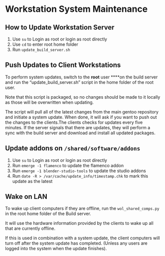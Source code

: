 # Workstation System Maintenance

## How to Update Workstation Server
1. Use `su` to Login as root or login as root directly
2. Use `cd` to enter root home folder
3. Run `update_build_server.sh`

## Push Updates to Client Workstations

To perform system updates, switch to the **root** user ****on the build server and run the “update_build_server.sh” script in the home folder of the root user.

Note that this script is packaged, so no changes should be made to it locally as those will be overwritten when updating.

The script will pull all of the latest changes from the main gentoo repository and initiate a system update. When done, it will ask if you want to push out the changes to the clients.The clients checks for updates every five minutes. If the server signals that there are updates, they will perform a sync with the build server and download and install all updated packages.


## Update addons on `/shared/software/addons`

1. Use `su` to Login as root or login as root directly
2. Run `emerge -1 flamenco` to update the flamenco addon
3. Run `emerge -1 blender-studio-tools` to update the studio addons
4. Run `date -R > /var/cache/update_info/timestamp.chk` to mark this update as the latest

## Wake on LAN

To wake up client computers if they are offline, run the `wol_shared_comps.py` in the root home folder of the Build server.

It will use the hardware information provided by the clients to wake up all that are currently offline.

If this is used in combination with a system update, the client computers will turn off after the system update has completed. (Unless any users are logged into the system when the update finishes).